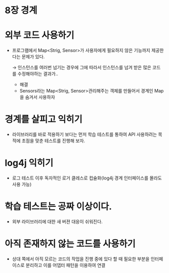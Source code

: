 # 8장 경계
# 외부 코드 사용하기

- 프로그램에서 Map<Strig, Sensor>가 사용자에게 필요하지 않은 기능까지 제공한다는 문제가 있다.

    → 인스턴스를 여러번 넘기는 경우에 그에 따라서 인스턴스를 넘겨 받은 많은 코드를 수정해야하는 결과가..

    - 해결
    - Sensors라는 Map<Strig, Sensor>관리해주는 객체를 만들어서 경계인 Map을 숨겨서 사용하자

# 경계를 살피고 익히기

- 라이브러리를 바로 적용하기 보다는 먼저 학습 테스트를 통하여 API 사용하려는 목적에 초점을 맞춘 테스트를 진행해 보자.

# log4j 익히기

- 로그 테스트 이후 독자적인 로거 클레스로 컵슐화(log4j 경계 인터페이스를 몰라도 사용 가능)

# 학습 테스트는 공짜 이상이다.

- 외부 라이브러리에 대한 새 버젼 대응이 쉬워진다.

# 아직 존재하지 않는 코드를 사용하기

- 상대 쪽에서 아직 모르는 코드의 작업을 진행 중에 있다 할 때 필요한 부분을 인터페이스로 분리하고 이를 어뎁터 패턴을 이용하여 연결